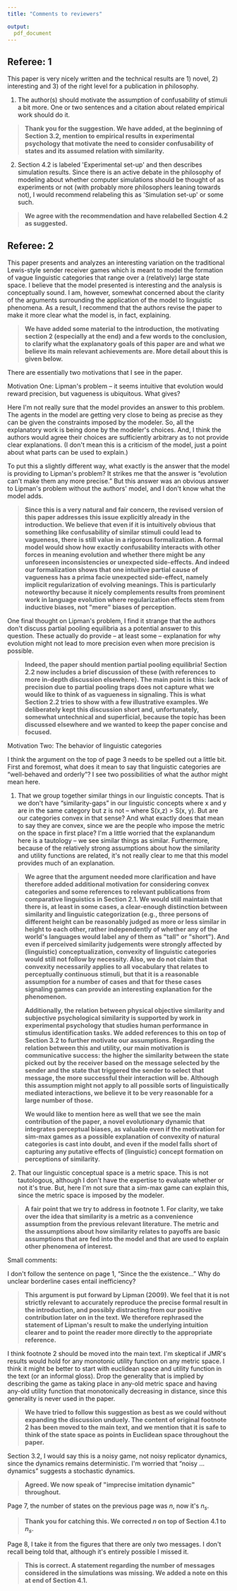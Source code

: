 ```yaml
---
title: "Comments to reviewers"

output:
  pdf_document
---
```


## Referee: 1


This paper is very nicely written and the technical results are 1) novel, 2) interesting and 3) of the right level for a publication in philosophy.

1) The author(s) should motivate the assumption of confusability of stimuli a bit more.  One or two sentences and a citation about related empirical work should do it.

> **Thank you for the suggestion. We have added, at the beginning of Section 3.2, mention to empirical results in experimental psychology that motivate the need to consider confusability of states and its assumed relation with similarity.**

2) Section 4.2 is labeled 'Experimental set-up' and then describes simulation results.  Since there is an active debate in the philosophy of modeling about whether computer simulations should be thought of as experiments or not (with probably more philosophers leaning towards not), I would recommend relabeling this as 'Simulation set-up' or some such.

> **We agree with the recommendation and have relabelled Section 4.2 as suggested.**


## Referee: 2

This paper presents and analyzes an interesting variation on the traditional Lewis-style sender receiver games which is meant to model the formation of vague linguistic categories that range over a (relatively) large state space.  I believe that the model presented is interesting and the analysis is conceptually sound.  I am, however, somewhat concerned about the clarity of the arguments surrounding the application of the model to linguistic phenomena.  As a result, I recommend that the authors revise the paper to make it more clear what the model is, in fact, explaining.

> **We have added some material to the introduction, the motivating section 2 (especially at the end) and a few words to the conclusion, to clarify what the explanatory goals of this paper are and what we believe its main relevant achievements are. More detail about this is given below.**

There are essentially two motivations that I see in the paper.

Motivation One: Lipman's problem – it seems intuitive that evolution would reward precision, but vagueness is ubiquitous.  What gives?

Here I'm not really sure that the model provides an answer to this problem. The agents in the model are getting very close to being as precise as they can be given the constraints imposed by the modeler. So, all the explanatory work is being done by the modeler's choices. And, I think the authors would agree their choices are sufficiently arbitrary as to not provide clear explanations. (I don't mean this is a criticism of the model, just a point about what parts can be used to explain.)

To put this a slightly different way, what exactly is the answer that the model is providing to Lipman's problem?  It strikes me that the answer is “evolution can't make them any more precise.”  But this answer was an obvious answer to Lipman's problem without the authors' model, and I don't know what the model adds.

> **Since this is a very natural and fair concern, the revised version of this paper addresses this issue explicitly already in the introduction. We believe that even if it is intuitively obvious that something like confusability of similar stimuli could lead to vagueness, there is still value in a rigorous formalization. A formal model would show how exactly confusability interacts with other forces in meaning evolution and whether there might be any unforeseen inconsistencies or unexpected side-effects. And indeed our formalization shows that one intuitive partial cause of vagueness has a prima facie unexpected side-effect, namely implicit regularization of evolving meanings. This is particularly noteworthy because it nicely complements results from prominent work in language evolution where regularization effects stem from inductive biases, not "mere" biases of perception.**

One final thought on Lipman's problem, I find it strange that the authors don't discuss partial pooling equilibria as a potential answer to this question.  These actually do provide – at least some – explanation for why evolution might not lead to more precision even when more precision is possible.

> **Indeed, the paper should mention partial pooling equilibria! Section 2.2 now includes a brief discussion of these (with references to more in-depth discussion elsewhere). The main point is this: lack of precision due to partial pooling traps does not capture what we would like to think of as vagueness in signaling. This is what Section 2.2 tries to show with a few illustrative examples. We deliberately kept this discussion short and, unfortunately, somewhat untechnical and superficial, because the topic has been discussed elsewhere and we wanted to keep the paper concise and focused.**

Motivation Two: The behavior of linguistic categories

I think the argument on the top of page 3 needs to be spelled out a little bit.  First and foremost, what does it mean to say that linguistic categories are “well-behaved and orderly”?   I see two possibilities of what the author might mean here.

1. That we group together similar things in our linguistic concepts.  That is we don't have “similarity-gaps” in our linguistic concepts where x and y are in the same category but z is not – where S(x,z) > S(x, y).  But are our categories convex in that sense?   And what exactly does that mean to say they are convex, since we are the people who impose the metric on the space in first place?  I'm a little worried that the explanandum here is a tautology – we see similar things as similar.  Furthermore, because of the relatively strong assumptions about how the similarity and utility functions are related, it's not really clear to me that this model provides much of an explanation.

> **We agree that the argument needed more clarification and have therefore added additional motivation for considering convex categories and some references to relevant publications from comparative linguistics in Section 2.1. We would still maintain that there is, at least in some cases, a clear-enough distinction between similarity and linguistic categorization (e.g., three persons of different height can be reasonably judged as more or less similar in height to each other, rather independently of whether any of the world's languages would label any of them as "tall" or "short"). And even if perceived similarity judgements were strongly affected by (linguistic) conceptualization, convexity of linguistic categories would still not follow by necessity. Also, we do not claim that convexity necessarily applies to all vocabulary that relates to perceptually continuous stimuli, but that it is a reasonable assumption for a number of cases and that for these cases signaling games can provide an interesting explanation for the phenomenon.**
> 
> **Additionally, the relation between physical objective similarity and subjective psychological similarity is supported by work in experimental psychology that studies human performance in stimulus identification tasks. We added references to this on top of Section 3.2 to further motivate our assumptions. Regarding the relation between this and utility, our main motivation is communicative success: the higher the similarity between the state picked out by the receiver based on the message selected by the sender and the state that triggered the sender to select that message, the more successful their interaction will be. Although this assumption might not apply to all possible sorts of linguistically mediated interactions, we believe it to be very reasonable for a large number of those.**
> 
>  **We would like to mention here as well that we see the main contribution of the paper, a novel evolutionary dynamic that integrates perceptual biases, as valuable even if the motivation for sim-max games as a possible explanation of convexity of natural categories is cast into doubt, and even if the model falls short of capturing any putative effects of (linguistic) concept formation on perceptions of similarity.**

2. That our linguistic conceptual space is a metric space.  This is not tautologous, although I don't have the expertise to evaluate whether or not it's true.  But, here I'm not sure that a sim-max game can explain this, since the metric space is imposed by the modeler.

> **A fair point that we try to address in footnote 1. For clarity, we take over the idea that similarity is a metric as a convenience assumption from the previous relevant literature. The metric and the assumptions about how similarity relates to payoffs are basic assumptions that are fed into the model and that are used to explain other phenomena of interest.**


Small comments:

I don't follow the sentence on page 1, “Since the the existence...”  Why do unclear borderline cases entail inefficiency?

> **This argument is put forward by Lipman (2009). We feel that it is not strictly relevant to accurately reproduce the precise formal result in the introduction, and possibly distracting from our positive contribution later on in the text. We therefore  rephrased the statement of Lipman's result to make the underlying intuition clearer and to point the reader more directly to the appropriate reference.**

I think footnote 2 should be moved into the main text.  I'm skeptical if JMR's results would hold for any monotonic utility function on any metric space.  I think it might be better to start with euclidean space and utility function in the text (or an informal gloss).  Drop the generality that is implied by describing the game as taking place in any-old metric space and having any-old utility function that monotonically decreasing in distance, since this generality is never used in the paper.

> **We have tried to follow this suggestion as best as we could without expanding the discussion unduely. The content of original footnote 2 has been moved to the main text, and we mention that it is safe to think of the state space as points in Euclidean space throughout the paper.**

Section 3.2, I would say this is a noisy game, not noisy replicator dynamics, since the dynamics remains deterministic.  I'm worried that “noisy … dynamics” suggests a stochastic dynamics.

> **Agreed. We now speak of "imprecise imitation dynamic" throughout.**

Page 7, the number of states on the previous page was $n$, now it's $n_s$.

> **Thank you for catching this. We corrected $n$ on top of Section 4.1 to $n_s$.**

Page 8, I take it from the figures that there are only two messages.  I don't recall being told that, although it's entirely possible I missed it.

> **This is correct. A statement regarding the number of messages considered in the simulations was missing. We added a note on this at end of Section 4.1.**